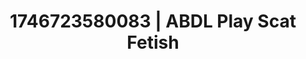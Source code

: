 ---
categories:
- Skin worship
- Curvy bodies
- Erotic focus
- AI-generated
- Body worship
- ASMR
- Flirty smirk
- Cosplay
image: /assets/images/1746723580083.jpg
layout: post
seo:
  description: Featured content with high-quality Scat Fetish, ABDL Play. HD images
    available.
  keywords: Scat Fetish, ABDL Play
  og_image: /assets/images/1746723580083.jpg
  schema_type: VisualArtwork
tags:
- ABDL Play
- '#1746723580083'
- Scat Fetish
title: 1746723580083 | ABDL Play Scat Fetish
---